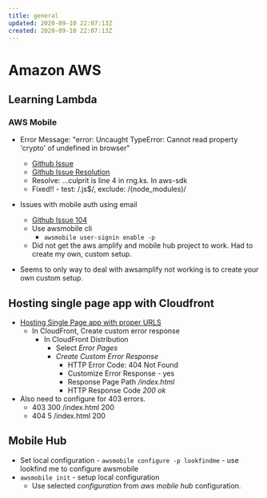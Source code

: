 ```yaml
---
title: general
updated: 2020-09-10 22:07:13Z
created: 2020-09-10 22:07:13Z
---
```


# Amazon AWS
## Learning Lambda
### AWS Mobile
* Error Message: "error: Uncaught TypeError: Cannot read property 'crypto' of undefined in browser"
    * [Github Issue](https://github.com/aws/aws-sdk-js/issues/1566)
    * [Github Issue Resolution](https://github.com/aws/aws-sdk-js/issues/1512)
    * Resolve: ...culprit is line 4 in rng.ks. In aws-sdk
    * Fixed!! - test: /\.js$/, exclude: /(node_modules)/
* Issues with mobile auth using email
  * [Github Issue 104](https://github.com/aws/aws-amplify/issues/104)
  * Use awsmobile cli
    * `awsmobile user-signin enable -p`
  * Did not get the aws amplify and mobile hub project to work. Had to create my own, custom setup.

* Seems to only way to deal with awsamplify not working is to create your own custom setup.

## Hosting single page app with Cloudfront
* [Hosting Single Page app with proper URLS](https://keita.blog/2015/11/24/hosting-a-single-page-app-on-s3-with-proper-urls/)
  * In CloudFront, Create custom error response
    * In CloudFront Distribution
        * Select *Error Pages*
        * *Create Custom Error Response*
          * HTTP Error Code: 404 Not Found
          * Customize Error Response - yes
          * Response Page Path */index.html*
          * HTTP Response Code *200 ok*
* Also need to configure for 403 errors.
  * 403 300 /index.html 200
  * 404 5 /index.html 200

## Mobile Hub
* Set local configuration - `awsmobile configure -p lookfindme` - use lookfind me to configure awsmobile
* `awsmobile init` - setup local configuration
    * Use selected *configuration* from *aws mobile hub* configuration.
